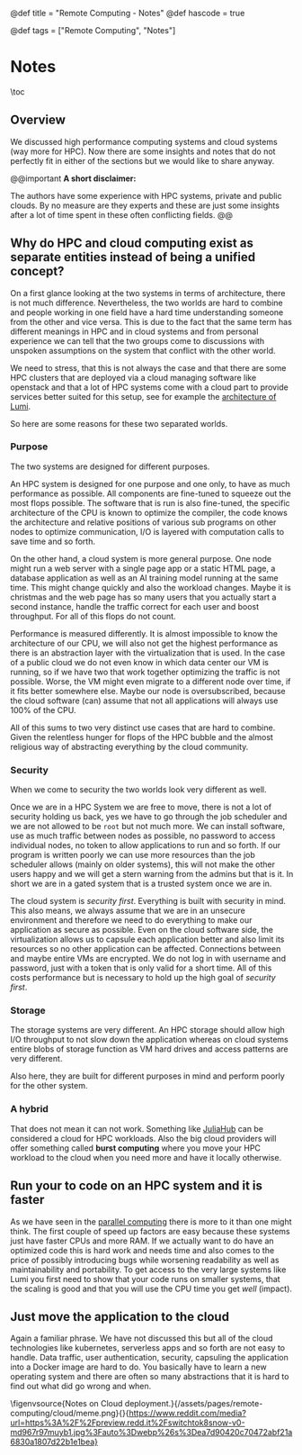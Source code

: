 @def title = "Remote Computing - Notes"
@def hascode = true

@def tags = ["Remote Computing", "Notes"]
# Notes
\toc

## Overview

We discussed high performance computing systems and cloud systems (way more for HPC).
Now there are some insights and notes that do not perfectly fit in either of the sections but we would like to share anyway. 

@@important
**A short disclaimer:**

The authors have some experience with HPC systems, private and public clouds.
By no measure are they experts and these are just some insights after a lot of time spent in these often conflicting fields.
@@

## Why do HPC and cloud computing exist as separate entities instead of being a unified concept?

On a first glance looking at the two systems in terms of architecture, there is not much difference.
Nevertheless, the two worlds are hard to combine and people working in one field have a hard time understanding someone from the other and vice versa.
This is due to the fact that the same term has different meanings in HPC and in cloud systems and from personal experience we can tell that the two groups come to discussions with unspoken assumptions on the system that conflict with the other world. 

We need to stress, that this is not always the case and that there are some HPC clusters that are deployed via a cloud managing software like openstack and that a lot of HPC systems come with a cloud part to provide services better suited for this setup, see for example the [architecture of Lumi](../hpc/architecture/#real_world_examples).

So here are some reasons for these two separated worlds.

### Purpose

The two systems are designed for different purposes. 

An HPC system is designed for one purpose and one only, to have as much performance as possible.
All components are fine-tuned to squeeze out the most flops possible.
The software that is run is also fine-tuned, the specific architecture of the CPU is known to optimize the compiler, the code knows the architecture and relative positions of various sub programs on other nodes to optimize communication, I/O is layered with computation calls to save time and so forth. 

On the other hand, a cloud system is more general purpose.
One node might run a web server with a single page app or a static HTML page, a database application as well as an AI training model running at the same time.
This might change quickly and also the workload changes.
Maybe it is christmas and the web page has so many users that you actually start a second instance, handle the traffic correct for each user and boost throughput.
For all of this flops do not count.

Performance is measured differently.
It is almost impossible to know the architecture of our CPU, we will also not get the highest performance as there is an abstraction layer with the virtualization that is used.
In the case of a public cloud we do not even know in which data center our VM is running, so if we have two that work together optimizing the traffic is not possible.
Worse, the VM might even migrate to a different node over time, if it fits better somewhere else.
Maybe our node is oversubscribed, because the cloud software (can) assume that not all applications will always use 100% of the CPU.

All of this sums to two very distinct use cases that are hard to combine.
Given the relentless hunger for flops of the HPC bubble and the almost religious way of abstracting everything by the cloud community.

### Security

When we come to security the two worlds look very different as well.

Once we are in a HPC System we are free to move, there is not a lot of security holding us back, yes we have to go through the job scheduler and we are not allowed to be `root` but not much more. 
We can install software, use as much traffic between nodes as possible, no password to access individual nodes, no token to allow applications to run and so forth.
If our program is written poorly we can use more resources than the job scheduler allows (mainly on older systems), this will not make the other users happy and we will get a stern warning from the admins but that is it.
In short we are in a gated system that is a trusted system once we are in.

The cloud system is _security first_.
Everything is built with security in mind.
This also means, we always assume that we are in an unsecure environment and therefore we need to do everything to make our application as secure as possible.
Even on the cloud software side, the virtualization allows us to capsule each application better and also limit its resources so no other application can be affected.
Connections between and maybe entire VMs are encrypted.
We do not log in with username and password, just with a token that is only valid for a short time.
All of this costs performance but is necessary to hold up the high goal of _security first_.

### Storage

The storage systems are very different. 
An HPC storage should allow high I/O throughput to not slow down the application whereas on cloud systems entire blobs of storage function as VM hard drives and access patterns are very different. 

Also here, they are built for different purposes in mind and perform poorly for the other system.

### A hybrid

That does not mean it can not work.
Something like [JuliaHub](https://juliahub.com/) can be considered a cloud for HPC workloads.
Also the big cloud providers will offer something called **burst computing** where you move your HPC workload to the cloud when you need more and have it locally otherwise.

## Run your to code on an HPC system and it is faster

As we have seen in the [parallel computing](../../hpc/) there is more to it than one might think.
The first couple of speed up factors are easy because these systems just have faster CPUs and more RAM.
If we actually want to do have an optimized code this is hard work and needs time and also comes to the price of possibly introducing bugs while worsening readability as well as maintainability and portability.
To get access to the very large systems like Lumi you first need to show that your code runs on smaller systems, that the scaling is good and that you will use the CPU time you get _well_ (impact).

## Just move the application to the cloud

Again a familiar phrase.
We have not discussed this but all of the cloud technologies like kubernetes, serverless apps and so forth are not easy to handle.
Data traffic, user authentication, security, capsuling the application into a Docker image are hard to do.
You basically have to learn a new operating system and there are often so many abstractions that it is hard to find out what did go wrong and when.

\figenvsource{Notes on Cloud deployment.}{/assets/pages/remote-computing/cloud/meme.png}{}{https://www.reddit.com/media?url=https%3A%2F%2Fpreview.redd.it%2Fswitchtok8snow-v0-md967r97muyb1.jpg%3Fauto%3Dwebp%26s%3Dea7d90420c70472abf21a6830a1807d22b1e1bea}
